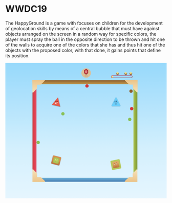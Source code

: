 # WWDC19

The HappyGround is a game with focuses on children for the development of geolocation skills by means of a central bubble that must have against objects arranged on the screen in a random way for specific colors, the player must spray the ball in the opposite direction to be thrown and hit one of the walls to acquire one of the colors that she has and thus hit one of the objects with the proposed color, with that done, it gains points that define its position.


![HappyGround Logo](logo.png)
